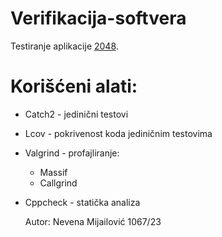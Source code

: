 # Verifikacija-softvera

Testiranje aplikacije [2048](https://github.com/HadesD/2048).
# Korišćeni alati:
- Catch2 - jedinični testovi
- Lcov - pokrivenost koda jediničnim testovima
- Valgrind - profajliranje:
  - Massif
  - Callgrind
- Cppcheck - statička analiza

  Autor: Nevena Mijailović 1067/23
